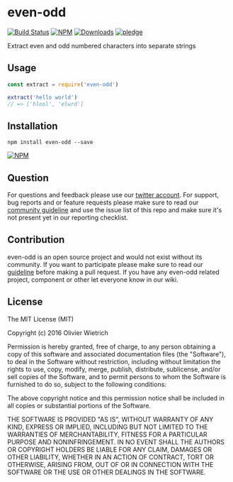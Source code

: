 # even-odd

[![Build Status](https://travis-ci.org/bredele/even-odd.svg?branch=master)](https://travis-ci.org/bredele/even-odd)
 [![NPM](https://img.shields.io/npm/v/even-odd.svg)](https://www.npmjs.com/package/even-odd)
 [![Downloads](https://img.shields.io/npm/dm/even-odd.svg)](http://npm-stat.com/charts.html?package=even-odd)
 [![pledge](https://bredele.github.io/contributing-guide/community-pledge.svg)](https://github.com/bredele/contributing-guide/blob/master/guidelines.md)

 Extract even and odd numbered characters into separate strings

## Usage

```js
const extract = require('even-odd')

extract('hello world')
// => ['hlool', 'elwrd']
```


## Installation

```shell
npm install even-odd --save
```

[![NPM](https://nodei.co/npm/even-odd.png)](https://nodei.co/npm/even-odd/)


## Question

For questions and feedback please use our [twitter account](https://twitter.com/bredeleca). For support, bug reports and or feature requests please make sure to read our
<a href="https://github.com/bredele/contributing-guide/blob/master/guidelines.md" target="_blank">community guideline</a> and use the issue list of this repo and make sure it's not present yet in our reporting checklist.

## Contribution

even-odd is an open source project and would not exist without its community. If you want to participate please make sure to read our <a href="https://github.com/bredele/contributing-guide/blob/master/guidelines.md" target="_blank">guideline</a> before making a pull request. If you have any even-odd related project, component or other let everyone know in our wiki.

## License

The MIT License (MIT)

Copyright (c) 2016 Olivier Wietrich

Permission is hereby granted, free of charge, to any person obtaining a copy
of this software and associated documentation files (the "Software"), to deal
in the Software without restriction, including without limitation the rights
to use, copy, modify, merge, publish, distribute, sublicense, and/or sell
copies of the Software, and to permit persons to whom the Software is
furnished to do so, subject to the following conditions:

The above copyright notice and this permission notice shall be included in all
copies or substantial portions of the Software.

THE SOFTWARE IS PROVIDED "AS IS", WITHOUT WARRANTY OF ANY KIND, EXPRESS OR
IMPLIED, INCLUDING BUT NOT LIMITED TO THE WARRANTIES OF MERCHANTABILITY,
FITNESS FOR A PARTICULAR PURPOSE AND NONINFRINGEMENT. IN NO EVENT SHALL THE
AUTHORS OR COPYRIGHT HOLDERS BE LIABLE FOR ANY CLAIM, DAMAGES OR OTHER
LIABILITY, WHETHER IN AN ACTION OF CONTRACT, TORT OR OTHERWISE, ARISING FROM,
OUT OF OR IN CONNECTION WITH THE SOFTWARE OR THE USE OR OTHER DEALINGS IN THE
SOFTWARE.
